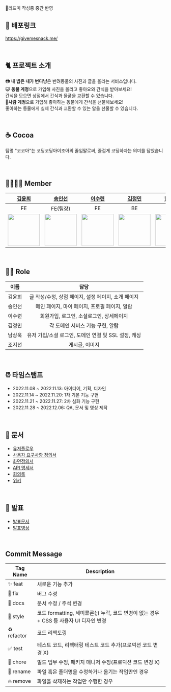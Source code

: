 🔨리드미 작성중 중간 반영

## 🐾 배포링크
https://givemesnack.me/

<br/>

## 🐈 프로젝트 소개
📷 **내 밥은 내가 번다냥**은 반려동물의 사진과 글을 올리는 서비스입니다.<br/>
😺 **동물 계정**으로 가입해 사진을 올리고 좋아요와 간식을 받아보세요! <br/>
간식을 모으면 상점에서 간식과 물품을 교환할 수 있습니다.<br/>
🧑**사람 계정**으로 가입해 좋아하는 동물에게 간식을 선물해보세요!<br/>
좋아하는 동물에게 실제 간식과 교환할 수 있는 알을 선물할 수 있습니다.<br/>

<br/>

## ☕️ Cocoa
팀명 "코코아"는 코딩코딩아이조아의 줄임말로써,
즐겁게 코딩하자는 의미를 담았습니다.

<br/>

## 👨‍👩‍👧‍👦 Member
|[김윤희](https://github.com/kyh1685)|[송인선](https://github.com/ssunip)|[이수련](https://github.com/SuRyeon-Lee)|[김정민](https://github.com/jaybknd)|[남상욱](https://github.com/kugnas)|[조지선](https://github.com/appstew)|
|:---:|:---:|:---:|:---:|:---:|:---:|
|FE|FE(팀장)|FE|BE|BE|BE|
|<img src="https://avatars.githubusercontent.com/u/62630941?v=4" width="100">|<img src="https://avatars.githubusercontent.com/u/104997140?v=4" width="100">|<img src="https://avatars.githubusercontent.com/u/63777183?v=4" width="100">|<img src="https://avatars.githubusercontent.com/u/107941815?v=4" width="100">|<img src="https://avatars.githubusercontent.com/u/95240222?v=4" width="100">|<img src="https://avatars.githubusercontent.com/u/78314354?v=4" width="100">|<img src="https://user-images.githubusercontent.com/78314354/202948225-8b1dcec3-d3b6-407e-a209-46b30d30ea1e.jpg" width="100">

<br/>

## 👷‍♀️ Role
|이름|담당|
|:--:|:--:|
|김윤희|글 작성/수정, 상점 페이지, 설정 페이지, 소개 페이지|
|송인선|메인 페이지, 마이 페이지, 프로필 페이지, 알람|
|이수련|회원가입, 로그인, 소셜로그인, 상세페이지|
|김정민|각 도메인 서비스 기능 구현, 알람|
|남상욱|유저 가입/소셜 로그인, 도메인 연결 및 SSL 설정, 캐싱|
|조지선|게시글, 이미지|

<br/>

## ⏰ 타임스탬프
- 2022.11.08 ~ 2022.11.13: 아이디어, 기획, 디자인
- 2022.11.14 ~ 2022.11.20: 1차 기본 기능 구현
- 2022.11.21 ~ 2022.11.27: 2차 심화 기능 구현
- 2022.11.28 ~ 2022.12.06: QA, 문서 및 영상 제작

<br/>

## 💼 문서
- [유저플로우](https://www.figma.com/file/mvDzExmm7j5hxxjM71I4nO/%EB%A9%94%EC%9D%B8-%ED%94%84%EB%A1%9C%EC%A0%9D%ED%8A%B8_%EC%9C%A0%EC%A0%80-%ED%94%8C%EB%A1%9C%EC%96%B4?node-id=0%3A1&t=cdPTocCTzRo7TmlU-0)
- [사용자 요구사항 정의서](https://docs.google.com/spreadsheets/d/1gmvqH28FuZbL-A_i6DfNovSWkP8jq7mffPc2gDLDZwE/edit#gid=0)
- [화면정의서](https://www.figma.com/file/2cQLkYRDo6zWGaK7gZMEPb/%EB%82%B4-%EB%B0%A5%EC%9D%80-%EB%82%B4%EA%B0%80-%EB%B2%88%EB%8B%A4%EB%83%A5?node-id=0%3A1&t=pbIyZseAdgDmyxBC-0)
- [API 명세서](https://www.notion.so/codestates/11afabe252fb45c9a7401c62be30ab24?v=7cff14d721144296821492e2bb319542)
- [회의록](https://github.com/codestates-seb/seb40_main_016/wiki/2022%EB%85%84-11%EC%9B%94-17%EC%9D%BC-%EB%AA%A9%EC%9A%94%EC%9D%BC)
- [위키](https://github.com/codestates-seb/seb40_main_016/wiki)

<br/>

## 🎤 발표
- [발표문서](https://www.notion.so/codestates/2713f4aa854d4e68a169a85b6070bab5?p=be16bf5dc4124b02a5fa0759cdc06d80&pm=s)
- [발표영상](https://www.youtube.com/watch?v=me5D0NIVkAg&t=341s)

<br/>

## Commit Message
|Tag Name|Description|
|------|---|
|✨ feat|새로운 기능 추가|
|🐛 fix|버그 수정|
|📝 docs|문서 수정 / 주석 변경|
|💄 style|코드 formatting, 세미콜론(;) 누락, 코드 변경이 없는 경우 + CSS 등 사용자 UI 디자인 변경|
|♻️ refactor|코드 리팩토링|
|✅ test|테스트 코드, 리팩터링 테스트 코드 추가(프로덕션 코드 변경 X)|
|💚 chore|빌드 업무 수정, 패키지 매니저 수정(프로덕션 코드 변경 X)|
|🚚 rename|파일 혹은 폴더명을 수정하거나 옮기는 작업만인 경우|
|🔥 remove|파일을 삭제하는 작업만 수행한 경우|


